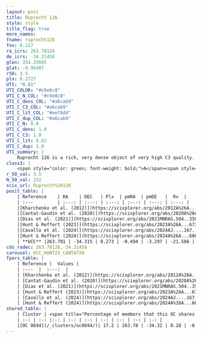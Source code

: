 ```yaml
---
layout: post
title: Ruprecht 126
style: style
title_flag: true
more_names: 
fname: ruprecht126
fov: 0.117
ra_icrs: 263.78126
de_icrs: -34.31456
glon: 354.25695
glat: -0.96487
r50: 3.5
plx: 0.2727
UTI: "0.81"
UTI_COLOR: "#c6e6c8"
UTI_C_N_COL: "#c9e8c8"
UTI_C_dens_COL: "#a6cab9"
UTI_C_C3_COL: "#a6cab9"
UTI_C_lit_COL: "#eef8d4"
UTI_C_dup_COL: "#a6cab9"
UTI_C_N: 0.8
UTI_C_dens: 1.0
UTI_C_C3: 1.0
UTI_C_lit: 0.62
UTI_C_dup: 1.0
UTI_summary: |
    Ruprecht 126 is a rich, very dense object of very high C3 quality. It is moderately studied in the literature. This object shares a small percentage of members with a later reported entry.
class3: |
    <span style="color: green; font-weight: bold;">A</span><span style="color: green; font-weight: bold;">A</span>
r_50_val: 3.5
N_50_val: 232
scix_url: Ruprecht%20126
posit_table: |
    | Reference    | RA    | DEC   | Plx  | pmRA  | pmDE   |  Rv  |
    | :---         | :---: | :---: | :---: | :---: | :---: | :---: |
    |[Kharchenko et al. (2012)](https://scixplorer.org/abs/2012A%26A...543A.156K) | 263.754 | -34.305 | -- | -2.47 | -1.3 | -- |
    |[Cantat-Gaudin et al. (2020)](https://scixplorer.org/abs/2020A%26A...640A...1C) | 263.783 | -34.306 | 0.244 | -0.457 | -3.295 | -- |
    |[Dias et al. (2021)](https://scixplorer.org/abs/2021MNRAS.504..356D) | 263.792 | -34.309 | 0.233 | -0.444 | -3.286 | -- |
    |[Hunt & Reffert (2023)](https://scixplorer.org/abs/2023A%26A...673A.114H) | 263.775 | -34.325 | 0.281 | -0.519 | -3.258 | 45.33 |
    |[Cavallo et al. (2024)](https://scixplorer.org/abs/2024AJ....167...12C) | 263.787 | -34.318 | 0.279 | -- | -- | -- |
    |[Hunt & Reffert (2024)](https://scixplorer.org/abs/2024A%26A...686A..42H) | 263.775 | -34.325 | 0.281 | -0.519 | -3.258 | 45.33 |
    | **UCC** |263.781 | -34.315 | 0.273 | -0.494 | -3.297 | -21.586 | 
cds_radec: 263.78126,-34.31456
carousel: UCC_HUNT23_CANTAT20
fpars_table: |
    | Reference |  Values |
    | :---  |  :---:  |
    | [Kharchenko et al. (2012)](https://scixplorer.org/abs/2012A%26A...543A.156K) | `e_bv=0.833, distance=2325, log_age=8.875` |
    | [Cantat-Gaudin et al. (2020)](https://scixplorer.org/abs/2020A%26A...640A...1C) | `AVNN=3.23, DMNN=12.58, AgeNN=8` |
    | [Dias et al. (2021)](https://scixplorer.org/abs/2021MNRAS.504..356D) | `Av=3.19, Dist=2461, logage=8.378, [Fe/H]=0.441` |
    | [Hunt & Reffert (2023)](https://scixplorer.org/abs/2023A%26A...673A.114H) | `AV50=4.034, diffAV50=2.074, MOD50=12.528, logAge50=7.683` |
    | [Cavallo et al. (2024)](https://scixplorer.org/abs/2024AJ....167...12C) | `AV50=4.53, dMod50=11.4, logAge50=7.61, [Fe/H]50=-1.07` |
    | [Hunt & Reffert (2024)](https://scixplorer.org/abs/2024A%26A...686A..42H) | `MassJ=3477.00` |
shared_table: |
    | Cluster | <span title="Percentage of members that this OC shares with the ones listed">%</span>   | RA   | DEC   | Plx   | pmRA  | pmDE  | Rv | UTI |
    | :-: | :-: |:-: | :-: | :-: | :-: | :-: | :-: | :-: |
    |[OC 0694](/_clusters/oc0694/)| 17.2 | 263.78 | -34.32 | 0.28 | -0.49 | -3.29 | 108.15 |0.0 |
---
```

